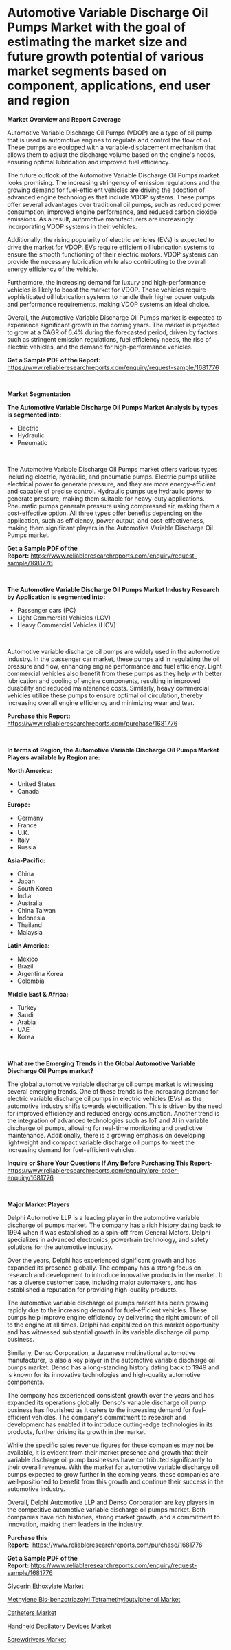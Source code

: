 <p><h1>Automotive Variable Discharge Oil Pumps Market with the goal of estimating the market size and future growth potential of various market segments based on component, applications, end user and region</h1></p><p><strong>Market Overview and Report Coverage</strong></p>
<p><p>Automotive Variable Discharge Oil Pumps (VDOP) are a type of oil pump that is used in automotive engines to regulate and control the flow of oil. These pumps are equipped with a variable-displacement mechanism that allows them to adjust the discharge volume based on the engine's needs, ensuring optimal lubrication and improved fuel efficiency.</p><p>The future outlook of the Automotive Variable Discharge Oil Pumps market looks promising. The increasing stringency of emission regulations and the growing demand for fuel-efficient vehicles are driving the adoption of advanced engine technologies that include VDOP systems. These pumps offer several advantages over traditional oil pumps, such as reduced power consumption, improved engine performance, and reduced carbon dioxide emissions. As a result, automotive manufacturers are increasingly incorporating VDOP systems in their vehicles.</p><p>Additionally, the rising popularity of electric vehicles (EVs) is expected to drive the market for VDOP. EVs require efficient oil lubrication systems to ensure the smooth functioning of their electric motors. VDOP systems can provide the necessary lubrication while also contributing to the overall energy efficiency of the vehicle.</p><p>Furthermore, the increasing demand for luxury and high-performance vehicles is likely to boost the market for VDOP. These vehicles require sophisticated oil lubrication systems to handle their higher power outputs and performance requirements, making VDOP systems an ideal choice.</p><p>Overall, the Automotive Variable Discharge Oil Pumps market is expected to experience significant growth in the coming years. The market is projected to grow at a CAGR of 6.4% during the forecasted period, driven by factors such as stringent emission regulations, fuel efficiency needs, the rise of electric vehicles, and the demand for high-performance vehicles.</p></p>
<p><strong>Get a Sample PDF of the Report:</strong> <a href="https://www.reliableresearchreports.com/enquiry/request-sample/1681776">https://www.reliableresearchreports.com/enquiry/request-sample/1681776</a></p>
<p>&nbsp;</p>
<p><strong>Market Segmentation</strong></p>
<p><strong>The Automotive Variable Discharge Oil Pumps Market Analysis by types is segmented into:</strong></p>
<p><ul><li>Electric</li><li>Hydraulic</li><li>Pneumatic</li></ul></p>
<p>&nbsp;</p>
<p><p>The Automotive Variable Discharge Oil Pumps market offers various types including electric, hydraulic, and pneumatic pumps. Electric pumps utilize electrical power to generate pressure, and they are more energy-efficient and capable of precise control. Hydraulic pumps use hydraulic power to generate pressure, making them suitable for heavy-duty applications. Pneumatic pumps generate pressure using compressed air, making them a cost-effective option. All three types offer benefits depending on the application, such as efficiency, power output, and cost-effectiveness, making them significant players in the Automotive Variable Discharge Oil Pumps market.</p></p>
<p><strong>Get a Sample PDF of the Report:</strong>&nbsp;<a href="https://www.reliableresearchreports.com/enquiry/request-sample/1681776">https://www.reliableresearchreports.com/enquiry/request-sample/1681776</a></p>
<p>&nbsp;</p>
<p><strong>The Automotive Variable Discharge Oil Pumps Market Industry Research by Application is segmented into:</strong></p>
<p><ul><li>Passenger cars (PC)</li><li>Light Commercial Vehicles (LCV)</li><li>Heavy Commercial Vehicles (HCV)</li></ul></p>
<p>&nbsp;</p>
<p><p>Automotive variable discharge oil pumps are widely used in the automotive industry. In the passenger car market, these pumps aid in regulating the oil pressure and flow, enhancing engine performance and fuel efficiency. Light commercial vehicles also benefit from these pumps as they help with better lubrication and cooling of engine components, resulting in improved durability and reduced maintenance costs. Similarly, heavy commercial vehicles utilize these pumps to ensure optimal oil circulation, thereby increasing overall engine efficiency and minimizing wear and tear.</p></p>
<p><strong>Purchase this Report:</strong>&nbsp; <a href="https://www.reliableresearchreports.com/purchase/1681776">https://www.reliableresearchreports.com/purchase/1681776</a></p>
<p>&nbsp;</p>
<p><strong>In terms of Region, the Automotive Variable Discharge Oil Pumps Market Players available by Region are:</strong></p>
<p>
    <p> <strong> North America: </strong>
        <ul>
            <li>United States</li>
            <li>Canada</li>
        </ul>
        </p> 
    <p> <strong> Europe: </strong>
        <ul>
            <li>Germany</li>
            <li>France</li>
            <li>U.K.</li>
            <li>Italy</li>
            <li>Russia</li>
        </ul>
        </p> 
    <p> <strong> Asia-Pacific: </strong>
        <ul>
            <li>China</li>
            <li>Japan</li>
            <li>South Korea</li>
            <li>India</li>
            <li>Australia</li>
            <li>China Taiwan</li>
            <li>Indonesia</li>
            <li>Thailand</li>
            <li>Malaysia</li>
        </ul>
        </p> 
    <p> <strong> Latin America: </strong>
        <ul>
            <li>Mexico</li>
            <li>Brazil</li>
            <li>Argentina Korea</li>
            <li>Colombia</li>
        </ul>
        </p> 
    <p> <strong> Middle East & Africa: </strong>
        <ul>
            <li>Turkey</li>
            <li>Saudi</li>
            <li>Arabia</li>
            <li>UAE</li>
            <li>Korea</li>
        </ul>
    </p>
    </p>
<p>&nbsp;</p>
<p><strong>What are the Emerging Trends in the Global Automotive Variable Discharge Oil Pumps market?</strong></p>
<p><p>The global automotive variable discharge oil pumps market is witnessing several emerging trends. One of these trends is the increasing demand for electric variable discharge oil pumps in electric vehicles (EVs) as the automotive industry shifts towards electrification. This is driven by the need for improved efficiency and reduced energy consumption. Another trend is the integration of advanced technologies such as IoT and AI in variable discharge oil pumps, allowing for real-time monitoring and predictive maintenance. Additionally, there is a growing emphasis on developing lightweight and compact variable discharge oil pumps to meet the increasing demand for fuel-efficient vehicles.</p></p>
<p><strong>Inquire or Share Your Questions If Any Before Purchasing This Report</strong>- <a href="https://www.reliableresearchreports.com/enquiry/pre-order-enquiry/1681776">https://www.reliableresearchreports.com/enquiry/pre-order-enquiry/1681776</a></p>
<p>&nbsp;</p>
<p><strong>Major Market Players</strong></p>
<p><p>Delphi Automotive LLP is a leading player in the automotive variable discharge oil pumps market. The company has a rich history dating back to 1994 when it was established as a spin-off from General Motors. Delphi specializes in advanced electronics, powertrain technology, and safety solutions for the automotive industry.</p><p>Over the years, Delphi has experienced significant growth and has expanded its presence globally. The company has a strong focus on research and development to introduce innovative products in the market. It has a diverse customer base, including major automakers, and has established a reputation for providing high-quality products.</p><p>The automotive variable discharge oil pumps market has been growing rapidly due to the increasing demand for fuel-efficient vehicles. These pumps help improve engine efficiency by delivering the right amount of oil to the engine at all times. Delphi has capitalized on this market opportunity and has witnessed substantial growth in its variable discharge oil pump business.</p><p>Similarly, Denso Corporation, a Japanese multinational automotive manufacturer, is also a key player in the automotive variable discharge oil pumps market. Denso has a long-standing history dating back to 1949 and is known for its innovative technologies and high-quality automotive components.</p><p>The company has experienced consistent growth over the years and has expanded its operations globally. Denso's variable discharge oil pump business has flourished as it caters to the increasing demand for fuel-efficient vehicles. The company's commitment to research and development has enabled it to introduce cutting-edge technologies in its products, further driving its growth in the market.</p><p>While the specific sales revenue figures for these companies may not be available, it is evident from their market presence and growth that their variable discharge oil pump businesses have contributed significantly to their overall revenue. With the market for automotive variable discharge oil pumps expected to grow further in the coming years, these companies are well-positioned to benefit from this growth and continue their success in the automotive industry.</p><p>Overall, Delphi Automotive LLP and Denso Corporation are key players in the competitive automotive variable discharge oil pumps market. Both companies have rich histories, strong market growth, and a commitment to innovation, making them leaders in the industry.</p></p>
<p><strong>Purchase this Report:</strong>&nbsp;&nbsp;<a href="https://www.reliableresearchreports.com/purchase/1681776">https://www.reliableresearchreports.com/purchase/1681776</a></p>
<p></p>
<p><strong>Get a Sample PDF of the Report:</strong>&nbsp;<a href="https://www.reliableresearchreports.com/enquiry/request-sample/1681776">https://www.reliableresearchreports.com/enquiry/request-sample/1681776</a></p>
<p><p><a href="https://www.linkedin.com/pulse/decoding-glycerin-ethoxylate-market-deep-dive-latest/">Glycerin Ethoxylate Market</a></p><p><a href="https://www.linkedin.com/pulse/methylene-bis-benzotriazolyl-tetramethylbutylphenol-market/">Methylene Bis-benzotriazolyl Tetramethylbutylphenol Market</a></p><p><a href="https://medium.com/@sainreportprime/catheters-market-size-cagr-trends-2024-2030-e2939e779da7">Catheters Market</a></p><p><a href="https://www.linkedin.com/pulse/handheld-depilatory-devices-market-research-report-unlocks/">Handheld Depilatory Devices Market</a></p><p><a href="https://medium.com/@freedayundt/screwdrivers-market-size-growth-forecast-2023-2030-f6b1bdc0185e">Screwdrivers Market</a></p></p>